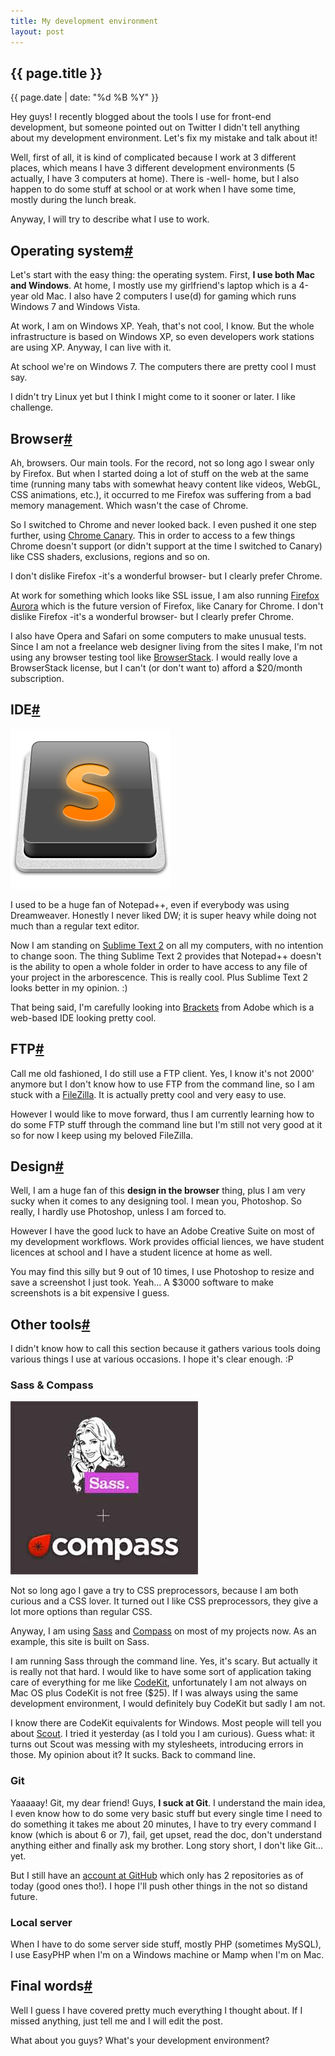 ```yaml
---
title: My development environment
layout: post
---
```

<section>          
<h1>{{ page.title }}</h1>
<p class="date">{{ page.date | date: "%d %B %Y" }}</p>

<p>Hey guys! I recently blogged about the tools I use for front-end development, but someone pointed out on Twitter I didn't tell anything about my development environment. Let's fix my mistake and talk about it!</p>

<p>Well, first of all, it is kind of complicated because I work at 3 different places, which means I have 3 different development environments (5 actually, I have 3 computers at home). There is -well- home, but I also happen to do some stuff at school or at work when I have some time, mostly during the lunch break.</p>

<p>Anyway, I will try to describe what I use to work.</p>

</section>

<section id="os">
<h2>Operating system<a href="#os" class="section-anchor">#</a></h2>

<p>Let's start with the easy thing: the operating system. First, <strong>I use both Mac and Windows</strong>. At home, I mostly use my girlfriend's laptop which is a 4-year old Mac. I also have 2 computers I use(d) for gaming which runs Windows 7 and Windows Vista.</p>

<p>At work, I am on Windows XP. Yeah, that's not cool, I know. But the whole infrastructure is based on Windows XP, so even developers work stations are using XP. Anyway, I can live with it.</p>

<p>At school we're on Windows 7. The computers there are pretty cool I must say.</p>
<p>I didn't try Linux yet but I think I might come to it sooner or later. I like challenge.</p>

</section>

<section id="browser">
<h2>Browser<a href="#browser" class="section-anchor">#</a></h2>

<p>Ah, browsers. Our main tools. For the record, not so long ago I swear only by Firefox. But when I started doing a lot of stuff on the web at the same time (running many tabs with somewhat heavy content like videos, WebGL, CSS animations, etc.), it occurred to me Firefox was suffering from a bad memory management. Which wasn't the case of Chrome.</p>

<p>So I switched to Chrome and never looked back. I even pushed it one step further, using <a href="https://www.google.com/intl/en/chrome/browser/canary.html">Chrome Canary</a>. This in order to access to a few things Chrome doesn't support (or didn't support at the time I switched to Canary) like CSS shaders, exclusions, regions and so on.</p>

<p class="pull-quote--right">I don't dislike Firefox -it's a wonderful browser- but I clearly prefer Chrome.</p>

<p>At work for something which looks like SSL issue, I am also running <a href="http://www.mozilla.org/fr/firefox/channel/">Firefox Aurora</a> which is the future version of Firefox, like Canary for Chrome. I don't dislike Firefox -it's a wonderful browser- but I clearly prefer Chrome.</p>

<p>I also have Opera and Safari on some computers to make unusual tests. Since I am not a freelance web designer living from the sites I make, I'm not using any browser testing tool like <a href="http://www.browserstack.com/">BrowserStack</a>. I would really love a BrowserStack license, but I can't (or don't want to) afford a $20/month subscription.</p>
</section>

<section id="ide">
<h2>IDE<a href="#ide" class="section-anchor">#</a></h2>

<img src="/images/sublime-text.png" alt="Sublime Text 2" class="pull-image--right">

<p>I used to be a huge fan of Notepad++, even if everybody was using Dreamweaver. Honestly I never liked DW; it is super heavy while doing not much than a regular text editor.</p>

<p>Now I am standing on <a href="http://www.sublimetext.com/2">Sublime Text 2</a> on all my computers, with no intention to change soon. The thing Sublime Text 2 provides that Notepad++ doesn't is the ability to open a whole folder in order to have access to any file of your project in the arborescence. This is really cool. Plus Sublime Text 2 looks better in my opinion. :)</p> 

<p>That being said, I'm carefully looking into <a href="http://brackets.io/">Brackets</a> from Adobe which is a web-based IDE looking pretty cool.</p>
</section>

<section id="ftp">
<h2>FTP<a href="#ftp" class="section-anchor">#</a></h2>

<p>Call me old fashioned, I do still use a FTP client. Yes, I know it's not 2000' anymore but I don't know how to use FTP from the command line, so I am stuck with a <a href="http://filezilla-project.org/">FileZilla</a>. It is actually pretty cool and very easy to use.</p>

<p>However I would like to move forward, thus I am currently learning how to do some FTP stuff through the command line but I'm still not very good at it so for now I keep using my beloved FileZilla.</p>
</section>

<section id="design">
<h2>Design<a href="#design" class="section-anchor">#</a></h2>

<p>Well, I am a huge fan of this <strong>design in the browser</strong> thing, plus I am very sucky when it comes to any designing tool. I mean you, Photoshop. So really, I hardly use Photoshop, unless I am forced to.</p>

<p>However I have the good luck to have an Adobe Creative Suite on most of my development workflows. Work provides official liences, we have student licences at school and I have a student licence at home as well.</p>

<p>You may find this silly but 9 out of 10 times, I use Photoshop to resize and save a screenshot I just took. Yeah... A $3000 software to make screenshots is a bit expensive I guess.</p>
</section>

<section id="tools">
<h2>Other tools<a href="#tools" class="section-anchor">#</a></h2>

<p>I didn't know how to call this section because it gathers various tools doing various things I use at various occasions. I hope it's clear enough. :P</p>

<h3>Sass &amp; Compass</h3>

<img src="/images/sass-compass.jpg" alt="Sass and Compass" class="pull-image--right">

<p>Not so long ago I gave a try to CSS preprocessors, because I am both curious and a CSS lover. It turned out I like CSS preprocessors, they give a lot more options than regular CSS.</p>

<p>Anyway, I am using <a href="http://sass-lang.com/">Sass</a> and <a href="http://compass-style.org/">Compass</a> on most of my projects now. As an example, this site is built on Sass.</p>

<p>I am running Sass through the command line. Yes, it's scary. But actually it is really not that hard. I would like to have some sort of application taking care of everything for me like <a href="http://incident57.com/codekit/">CodeKit</a>, unfortunately I am not always on Mac OS plus CodeKit is not free ($25). If I was always using the same development environment, I would definitely buy CodeKit but sadly I am not.</p>

<p>I know there are CodeKit equivalents for Windows. Most people will tell you about <a href="http://mhs.github.com/scout-app/">Scout</a>. I tried it yesterday (as I told you I am curious). Guess what: it turns out Scout was messing with my stylesheets, introducing errors in those. My opinion about it? It sucks. Back to command line.</p>

<h3>Git</h3>

<p>Yaaaaay! Git, my dear friend! Guys, <strong>I suck at Git</strong>. I understand the main idea, I even know how to do some very basic stuff but every single time I need to do something it takes me about 20 minutes, I have to try every command I know (which is about 6 or 7), fail, get upset, read the doc, don't understand anything either and finally ask my brother. Long story short, I don't like Git... yet.</p>

<p>But I still have an <a href="https://github.com/HugoGiraudel">account at GitHub</a> which only has 2 repositories as of today (good ones tho!). I hope I'll push other things in the not so distand future.</p>

<h3>Local server</h3>

<p>When I have to do some server side stuff, mostly PHP (sometimes MySQL), I use EasyPHP when I'm on a Windows machine or Mamp when I'm on Mac.</p>
</section>

<section id="final-words">
<h2>Final words<a href="#final-words" class="section-anchor">#</a></h2>

<p>Well I guess I have covered pretty much everything I thought about. If I missed anything, just tell me and I will edit the post.</p>

<p>What about you guys? What's your development environment?</p>
</section>
<script>var disqus_url = "http://hugogiraudel.com/blog/development-environment";</script>
<div id="disqus_thread"></div>

